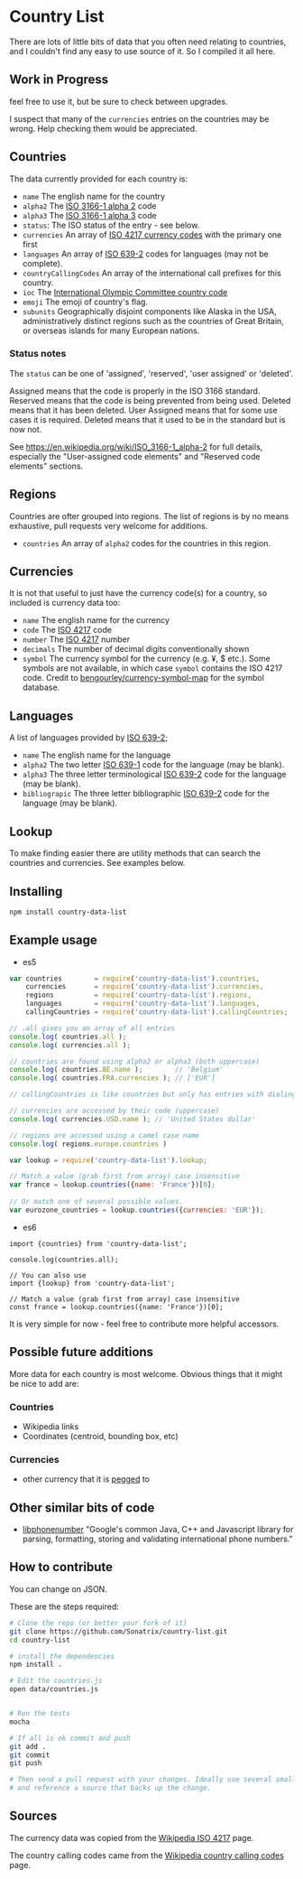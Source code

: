 # Country List


There are lots of little bits of data that you often need relating to countries,
and I couldn't find any easy to use source of it. So I compiled it all here.

## Work in Progress

feel free to use it, but be sure to check between upgrades.

I suspect that many of the `currencies` entries on the countries may be wrong. Help checking them would be appreciated.


## Countries

The data currently provided for each country is:

  * `name` The english name for the country 
  * `alpha2` The [ISO 3166-1 alpha 2](http://en.wikipedia.org/wiki/ISO_3166-1_alpha-2) code
  * `alpha3` The [ISO 3166-1 alpha 3](http://en.wikipedia.org/wiki/ISO_3166-1_alpha-3) code
  * `status`: The ISO status of the entry - see below.
  * `currencies` An array of [ISO 4217 currency codes](http://en.wikipedia.org/wiki/ISO_4217) with the primary one first
  * `languages` An array of [ISO 639-2](http://en.wikipedia.org/wiki/ISO_639-2) codes for languages (may not be complete).
  * `countryCallingCodes` An array of the international call prefixes for this country.
  * `ioc` The [International Olympic Committee country code](http://en.wikipedia.org/wiki/List_of_IOC_country_codes)
  * `emoji` The emoji of country's flag.
  * `subunits` Geographically disjoint components like Alaska in the USA, administratively distinct regions such as the countries of Great Britain, or overseas islands for many European nations.
  
### Status notes

The `status` can be one of 'assigned', 'reserved', 'user assigned' or 'deleted'.

Assigned means that the code is properly in the ISO 3166 standard. Reserved means that the code is being prevented from being used. Deleted means that it has been deleted. User Assigned means that for some use cases it is required. Deleted means that it used to be in the standard but is now not.

See https://en.wikipedia.org/wiki/ISO_3166-1_alpha-2 for full details, especially the "User-assigned code elements" and "Reserved code elements" sections.

## Regions

Countries are ofter grouped into regions. The list of regions is by no means exhaustive, pull requests very welcome for additions.

  * `countries` An array of `alpha2` codes for the countries in this region.

## Currencies

It is not that useful to just have the currency code(s) for a country, so included is currency data too:

  * `name` The english name for the currency
  * `code` The [ISO 4217](http://en.wikipedia.org/wiki/ISO_4217) code
  * `number` The [ISO 4217](http://en.wikipedia.org/wiki/ISO_4217) number
  * `decimals` The number of decimal digits conventionally shown
  * `symbol` The currency symbol for the currency (e.g. ¥, $ etc.). Some symbols are not available, in which case
    `symbol` contains the ISO 4217 code.  Credit to [bengourley/currency-symbol-map](https://github.com/bengourley/currency-symbol-map)
    for the symbol database.

## Languages

A list of languages provided by [ISO 639-2](http://en.wikipedia.org/wiki/ISO_639-2);

  * `name` The english name for the language
  * `alpha2` The two letter [ISO 639-1](http://en.wikipedia.org/wiki/ISO_639-1) code for the language (may be blank).
  * `alpha3` The three letter terminological [ISO 639-2](http://en.wikipedia.org/wiki/ISO_639-2) code for the language (may be blank).
  * `bibliograpic` The three letter bibliographic [ISO 639-2](http://en.wikipedia.org/wiki/ISO_639-2) code for the language (may be blank).

## Lookup

To make finding easier there are utility methods that can search the countries and currencies. See examples below.


## Installing

``` bash
npm install country-data-list
```


## Example usage
* es5
``` javascript
var countries        = require('country-data-list').countries,
    currencies       = require('country-data-list').currencies,
    regions          = require('country-data-list').regions,
    languages        = require('country-data-list').languages,
    callingCountries = require('country-data-list').callingCountries;

// .all gives you an array of all entries
console.log( countries.all );
console.log( currencies.all );

// countries are found using alpha2 or alpha3 (both uppercase)
console.log( countries.BE.name );        // 'Belgium'
console.log( countries.FRA.currencies ); // ['EUR']

// callingCountries is like countries but only has entries with dialing codes.

// currencies are accessed by their code (uppercase)
console.log( currencies.USD.name ); // 'United States dollar'

// regions are accessed using a camel case name
console.log( regions.europe.countries )
```

``` javascript
var lookup = require('country-data-list').lookup;

// Match a value (grab first from array) case insensitive
var france = lookup.countries({name: 'France'})[0];
 
// Or match one of several possible values.
var eurozone_countries = lookup.countries({currencies: 'EUR'});
```

* es6
```
import {countries} from 'country-data-list';

console.log(countries.all);

// You can also use
import {lookup} from 'country-data-list';

// Match a value (grab first from array) case insensitive
const france = lookup.countries({name: 'France'})[0];
```

It is very simple for now - feel free to contribute more helpful accessors.


## Possible future additions

More data for each country is most welcome. Obvious things that it might be nice
to add are:

### Countries

  * Wikipedia links
  * Coordinates (centroid, bounding box, etc)

### Currencies

  * other currency that it is [pegged](http://en.wikipedia.org/wiki/Fixed_exchange_rate) to


## Other similar bits of code

* [libphonenumber](https://code.google.com/p/libphonenumber/) "Google's common Java, C++ and Javascript library for parsing, formatting, storing and validating international phone numbers."


## How to contribute

You can change on JSON.

These are the steps required:

``` bash
# Clone the repo (or better your fork of it)
git clone https://github.com/Sonatrix/country-list.git
cd country-list

# install the dependencies
npm install .

# Edit the countries.js
open data/countries.js


# Run the tests
mocha

# If all is ok commit and push
git add .
git commit
git push

# Then send a pull request with your changes. Ideally use several small commits,
# and reference a source that backs up the change.
```


## Sources

The currency data was copied from the [Wikipedia ISO 4217](http://en.wikipedia.org/wiki/ISO_4217) page.

The country calling codes came from the  [Wikipedia country calling codes](http://en.wikipedia.org/wiki/List_of_country_calling_codes) page.
